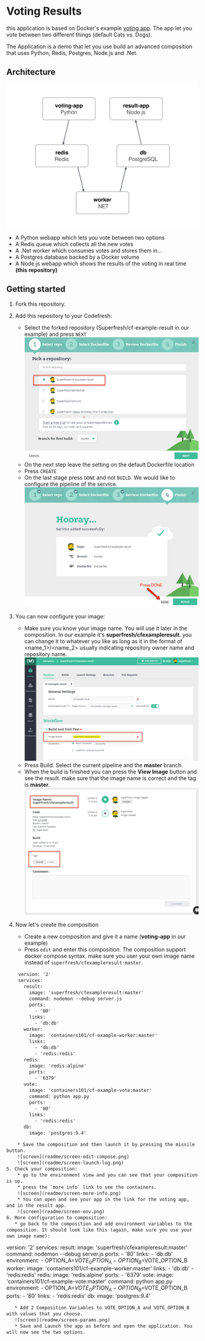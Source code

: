 

Voting Results
==============

this application is based on Docker's example [voting app](https://github.com/docker/example-voting-app). The app let you vote between two different things (default Cats vs. Dogs). 

The Application is a demo that let you use build an advanced composition that uses Python, Redis, Postgres, Node.js and .Net.


Architecture
-----

![Architecture diagram](readme/architecture.png)

* A Python webapp which lets you vote between two options
* A Redis queue which collects all the new votes
* A .Net worker which consumes votes and stores them in…
* A Postgres database backed by a Docker volume
* A Node.js webapp which shows the results of the voting in real time **(this repository)**

Getting started
---------------

1. Fork this repository. 
2. Add this repository to your Codefresh:
    * Select the forked repository (Superfresh/cf-example-result in our example) and press `NEXT`
    ![screen](readme/screen-select-repo.png)
    * On the next step leave the setting on the default Dockerfile location
    * Press `CREATE`
    * On the last stage press `DONE` and not `BUILD`. We would like to configure the pipeline of the service.
    ![screen](readme/screen-finish-add.png)

3. You can now configure your image:
    * Make sure you know your image name. You will use it later in the composition. In our example it's **superfresh/cfexampleresult**. you can change it to whatever you like as long as it in the format of <name_1>/<name_2> usually indicating repository owner name and repository name. 
    ![screen](readme/screen-image-name.png)
    * Press Build. Select the current pipeline and the **master** branch.
    * When the build is finished you can press the **View Image** button and see the result. make sure that the image name is correct and the tag is **master**.
    ![screen](readme/screen-image-final.png)
4. Now let's create the composition
    * Create a new composition and give it a name (**voting-app** in our example)
    * Press `edit` and enter this composition. The composition support docker compose syntax. make sure you user your own image name instead of `superfresh/cfexampleresult:master`.
    
   ```
    version: '2'
    services:
      result:
        image: 'superfresh/cfexampleresult:master'
        command: nodemon --debug server.js
        ports:
          - '80'
        links:
          - 'db:db'
      worker:
        image: 'containers101/cf-example-worker:master'
        links:
          - 'db:db'
          - 'redis:redis'
      redis:
        image: 'redis:alpine'
        ports:
          - '6379'
      vote:
        image: 'containers101/cf-example-vote:master'
        command: python app.py
        ports:
          - '80'
        links:
          - 'redis:redis'
      db:
        image: 'postgres:9.4'
```
    * Save the composition and then launch it by pressing the missile button.
    ![screen](readme/screen-edit-compose.png)
    ![screen](readme/screen-launch-log.png)
5. Check your composition:
    * go to the environment view and you can see that your composition is up.
    * press the `more info` link to see the containers.
    ![screen](readme/screen-more-info.png)
    * You can open and see your app in the link for the voting app, and in the result app. 
    ![screen](readme/screen-env.png)
6. More configuration to composition:
   * go back to the composition and add environment variables to the composition. It should look like this (again, make sure you use your own image name):
   ```
   version: '2'
   services:
     result:
       image: 'superfresh/cfexampleresult:master'
       command: nodemon --debug server.js
       ports:
         - '80'
       links:
         - 'db:db'
       environment:
         - OPTION_A=$VOTE_OPTION_A
         - OPTION_B=$VOTE_OPTION_B
     worker:
       image: 'containers101/cf-example-worker:master'
       links:
         - 'db:db'
         - 'redis:redis'
     redis:
       image: 'redis:alpine'
       ports:
         - '6379'
     vote:
       image: 'containers101/cf-example-vote:master'
       command: python app.py
       environment:
         - OPTION_A=$VOTE_OPTION_A
         - OPTION_B=$VOTE_OPTION_B
       ports:
         - '80'
       links:
         - 'redis:redis'
     db:
       image: 'postgres:9.4'
```
   * Add 2 Composition Variables to VOTE_OPTION_A and VOTE_OPTION_B with values that you choose.
   ![screen](readme/screen-params.png)
   * Save and Launch the app as before and open the application. You will now see the two options.



